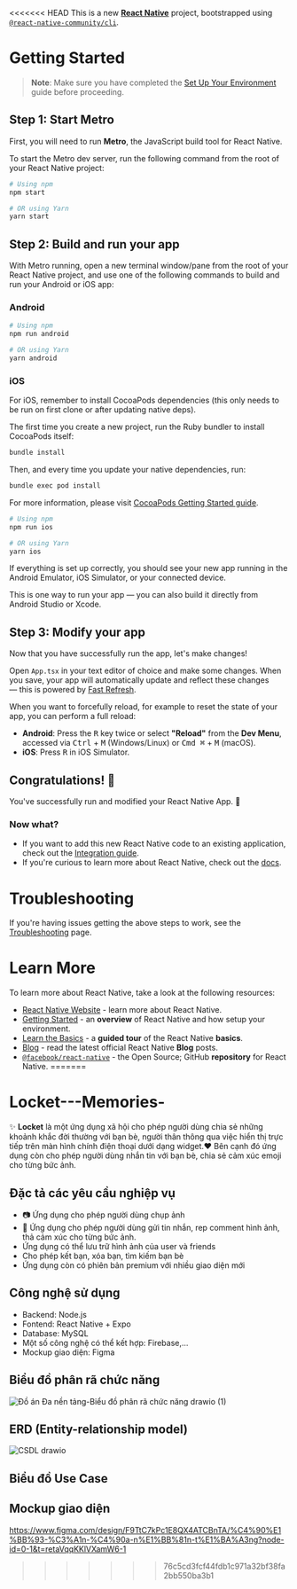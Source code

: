 <<<<<<< HEAD
This is a new [**React Native**](https://reactnative.dev) project, bootstrapped using [`@react-native-community/cli`](https://github.com/react-native-community/cli).

# Getting Started

> **Note**: Make sure you have completed the [Set Up Your Environment](https://reactnative.dev/docs/set-up-your-environment) guide before proceeding.

## Step 1: Start Metro

First, you will need to run **Metro**, the JavaScript build tool for React Native.

To start the Metro dev server, run the following command from the root of your React Native project:

```sh
# Using npm
npm start

# OR using Yarn
yarn start
```

## Step 2: Build and run your app

With Metro running, open a new terminal window/pane from the root of your React Native project, and use one of the following commands to build and run your Android or iOS app:

### Android

```sh
# Using npm
npm run android

# OR using Yarn
yarn android
```

### iOS

For iOS, remember to install CocoaPods dependencies (this only needs to be run on first clone or after updating native deps).

The first time you create a new project, run the Ruby bundler to install CocoaPods itself:

```sh
bundle install
```

Then, and every time you update your native dependencies, run:

```sh
bundle exec pod install
```

For more information, please visit [CocoaPods Getting Started guide](https://guides.cocoapods.org/using/getting-started.html).

```sh
# Using npm
npm run ios

# OR using Yarn
yarn ios
```

If everything is set up correctly, you should see your new app running in the Android Emulator, iOS Simulator, or your connected device.

This is one way to run your app — you can also build it directly from Android Studio or Xcode.

## Step 3: Modify your app

Now that you have successfully run the app, let's make changes!

Open `App.tsx` in your text editor of choice and make some changes. When you save, your app will automatically update and reflect these changes — this is powered by [Fast Refresh](https://reactnative.dev/docs/fast-refresh).

When you want to forcefully reload, for example to reset the state of your app, you can perform a full reload:

- **Android**: Press the <kbd>R</kbd> key twice or select **"Reload"** from the **Dev Menu**, accessed via <kbd>Ctrl</kbd> + <kbd>M</kbd> (Windows/Linux) or <kbd>Cmd ⌘</kbd> + <kbd>M</kbd> (macOS).
- **iOS**: Press <kbd>R</kbd> in iOS Simulator.

## Congratulations! :tada:

You've successfully run and modified your React Native App. :partying_face:

### Now what?

- If you want to add this new React Native code to an existing application, check out the [Integration guide](https://reactnative.dev/docs/integration-with-existing-apps).
- If you're curious to learn more about React Native, check out the [docs](https://reactnative.dev/docs/getting-started).

# Troubleshooting

If you're having issues getting the above steps to work, see the [Troubleshooting](https://reactnative.dev/docs/troubleshooting) page.

# Learn More

To learn more about React Native, take a look at the following resources:

- [React Native Website](https://reactnative.dev) - learn more about React Native.
- [Getting Started](https://reactnative.dev/docs/environment-setup) - an **overview** of React Native and how setup your environment.
- [Learn the Basics](https://reactnative.dev/docs/getting-started) - a **guided tour** of the React Native **basics**.
- [Blog](https://reactnative.dev/blog) - read the latest official React Native **Blog** posts.
- [`@facebook/react-native`](https://github.com/facebook/react-native) - the Open Source; GitHub **repository** for React Native.
=======
# Locket---Memories-
✨ **Locket** là một ứng dụng xã hội cho phép người dùng chia sẻ những khoảnh khắc đời thường với bạn bè, người thân thông qua việc hiển thị trực tiếp trên màn hình chính điện thoại dưới dạng widget.❤️
Bên cạnh đó ứng dụng còn cho phép người dùng nhắn tin với bạn bè, chia sẻ cảm xúc emoji cho từng bức ảnh.

## Đặc tả các yêu cầu nghiệp vụ
- 📷 Ứng dụng cho phép người dùng chụp ảnh
- 💬 Ứng dụng cho phép người dùng gửi tin nhắn, rep comment hình ảnh, thả cảm xúc cho từng bức ảnh.
- Ứng dụng có thể lưu trữ hình ảnh của user và friends
- Cho phép kết bạn, xóa bạn, tìm kiếm bạn bè
- Ứng dụng còn có phiên bản premium với nhiều giao diện mới 

## Công nghệ sử dụng
- Backend: Node.js
- Fontend: React Native + Expo
- Database: MySQL
- Một số công nghệ có thể kết hợp: Firebase,...
- Mockup giao diện: Figma

## Biểu đồ phân rã chức năng
![Đồ án Đa nền tảng-Biểu đồ phân rã chức năng drawio (1)](https://github.com/user-attachments/assets/e1219f3c-dc4b-4ded-b4e5-2395247fa741)

## ERD (Entity-relationship model)
![CSDL drawio](https://github.com/user-attachments/assets/5a9c7f83-6781-43aa-94b8-581b93e08e4f)

## Biểu đồ Use Case


## Mockup giao diện 
https://www.figma.com/design/F9TtC7kPc1E8QX4ATCBnTA/%C4%90%E1%BB%93-%C3%A1n-%C4%90a-n%E1%BB%81n-t%E1%BA%A3ng?node-id=0-1&t=retaVqqKKlVXamW6-1
>>>>>>> 76c5cd3fcf44fdb1c971a32bf38fa2bb550ba3b1
